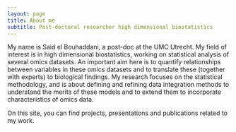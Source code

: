 ```yaml
---
layout: page
title: About me
subtitle: Post-doctoral researcher high dimensional biostatistics
---
```


My name is Said el Bouhaddani, a post-doc at the UMC Utrecht. My field of interest is in high dimensional biostatistics, working on statistical analysis of several omics datasets. 
An important aim here is to quantify relationships between variables in these omics datasets and to translate these (together with experts) to biological findings. 
My research focuses on the statistical methodology, and is about defining and refining data integration methods to understand the merits of these models and to extend them to incorporate characteristics of omics data.

On this site, you can find projects, presentations and publications related to my work.
